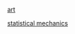 [art](https://www.deviantart.com/defeg)

[statistical mechanics](https://dgoekmen.github.io/Statistical-Mechanics/)
